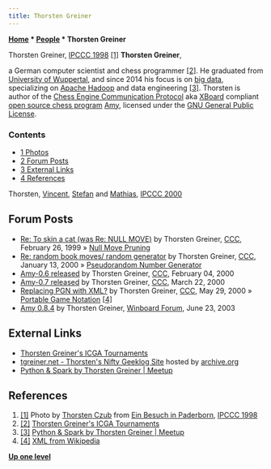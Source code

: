 ```yaml
---
title: Thorsten Greiner
---
```

**[Home](Home "Home") \* [People](People "People") \* Thorsten Greiner**



 [](http://www.thorstenczub.de/Paderborn.html) Thorsten Greiner, [IPCCC 1998](IPCCC_1998 "IPCCC 1998") <a id="cite-note-1" href="#cite-ref-1">[1]</a> 
**Thorsten Greiner**,  

a German computer scientist and chess programmer <a id="cite-note-2" href="#cite-ref-2">[2]</a>. 
He graduated from [University of Wuppertal](https://en.wikipedia.org/wiki/University_of_Wuppertal), and since 2014 his focus is on [big data](https://en.wikipedia.org/wiki/Big_data), specializing on [Apache Hadoop](https://en.wikipedia.org/wiki/Apache_Hadoop) and data engineering <a id="cite-note-3" href="#cite-ref-3">[3]</a>. Thorsten is author of the [Chess Engine Communication Protocol](Chess_Engine_Communication_Protocol "Chess Engine Communication Protocol") aka [XBoard](XBoard "XBoard") compliant [open source chess program](Category:Open_Source "Category:Open Source") [Amy](Amy "Amy"), licensed under the [GNU General Public License](Free_Software_Foundation#GPL "Free Software Foundation"). 



### Contents


* [1 Photos](#photos)
* [2 Forum Posts](#forum-posts)
* [3 External Links](#external-links)
* [4 References](#references)






 [](File:ThorstenVinceSMKMathias.jpg) 
Thorsten, [Vincent](Vincent_Diepeveen "Vincent Diepeveen"), [Stefan](Stefan_Meyer-Kahlen "Stefan Meyer-Kahlen") and [Mathias](Mathias_Feist "Mathias Feist"), [IPCCC 2000](IPCCC_2000 "IPCCC 2000")



## Forum Posts


* [Re: To skin a cat (was Re: NULL MOVE)](https://www.stmintz.com/ccc/index.php?id=44640) by Thorsten Greiner, [CCC](CCC "CCC"), February 26, 1999 » [Null Move Pruning](Null_Move_Pruning "Null Move Pruning")
* [Re: random book moves/ random generator](https://www.stmintz.com/ccc/index.php?id=88293) by Thorsten Greiner, [CCC](CCC "CCC"), January 13, 2000 » [Pseudorandom Number Generator](Pseudorandom_Number_Generator "Pseudorandom Number Generator")
* [Amy-0.6 released](https://www.stmintz.com/ccc/index.php?id=94606) by Thorsten Greiner, [CCC](CCC "CCC"), February 04, 2000
* [Amy-0.7 released](https://www.stmintz.com/ccc/index.php?id=102850) by Thorsten Greiner, [CCC](CCC "CCC"), March 22, 2000
* [Replacing PGN with XML?](https://www.stmintz.com/ccc/index.php?id=112889) by Thorsten Greiner, [CCC](CCC "CCC"), May 29, 2000 » [Portable Game Notation](Portable_Game_Notation "Portable Game Notation") <a id="cite-note-4" href="#cite-ref-4">[4]</a>
* [Amy 0.8.4](http://www.open-aurec.com/wbforum/viewtopic.php?f=18&t=43119) by Thorsten Greiner, [Winboard Forum](Computer_Chess_Forums "Computer Chess Forums"), June 23, 2003


## External Links


* [Thorsten Greiner's ICGA Tournaments](https://www.game-ai-forum.org/icga-tournaments/person.php?id=202)
* [tgreiner.net - Thorsten's Nifty Geeklog Site](http://web.archive.org/web/20050206093204/www.tgreiner.net/) hosted by [archive.org](https://en.wikipedia.org/wiki/Internet_Archive)
* [Python & Spark by Thorsten Greiner | Meetup](https://www.meetup.com/Dusseldorf-Data-Science-Meetup/events/227496388/)


## References


1. <a id="cite-ref-1" href="#cite-note-1">[1]</a> Photo by [Thorsten Czub](Thorsten_Czub "Thorsten Czub") from [Ein Besuch in Paderborn](http://www.thorstenczub.de/Paderborn.html), [IPCCC 1998](IPCCC_1998 "IPCCC 1998")
2. <a id="cite-ref-2" href="#cite-note-2">[2]</a> [Thorsten Greiner's ICGA Tournaments](https://www.game-ai-forum.org/icga-tournaments/person.php?id=202)
3. <a id="cite-ref-3" href="#cite-note-3">[3]</a> [Python & Spark by Thorsten Greiner | Meetup](https://www.meetup.com/Dusseldorf-Data-Science-Meetup/events/227496388/)
4. <a id="cite-ref-4" href="#cite-note-4">[4]</a> [XML from Wikipedia](https://en.wikipedia.org/wiki/XML)

**[Up one level](People "People")**







 
